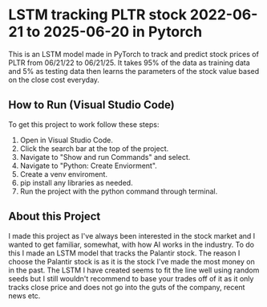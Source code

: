 # LSTM tracking PLTR stock 2022-06-21 to 2025-06-20 in Pytorch

This is an LSTM model made in PyTorch to track and predict stock prices of PLTR from 06/21/22 to 06/21/25. It takes 95% of the data
as training data and 5% as testing data then learns the parameters of the stock value based on the close cost everyday.

## How to Run (Visual Studio Code)

To get this project to work follow these steps:
1. Open in Visual Studio Code.
2. Click the search bar at the top of the project.
3. Navigate to "Show and run Commands" and select.
4. Navigate to "Python: Create Enviorment".
5. Create a venv enviroment.
6. pip install any libraries as needed.
7. Run the project with the python command through terminal.

## About this Project

I made this project as I've always been interested in the stock market and I wanted to get familiar, somewhat, with how AI works in
the industry. To do this I made an LSTM model that tracks the Palantir stock. The reason I choose the Palantir stock is as it is the
stock I've made the most money on in the past. The LSTM I have created seems to fit the line well using random seeds but I still
wouldn't recommend to base your trades off of it as it only tracks close price and does not go into the guts of the company, recent
news etc. 

